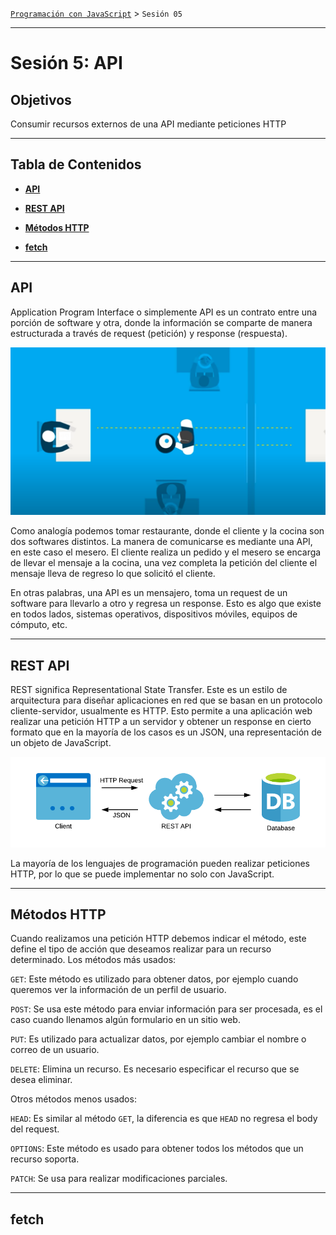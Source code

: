 [`Programación con JavaScript`](../Readme.md) > `Sesión 05`

---

# Sesión 5: API

## Objetivos

Consumir recursos externos de una API mediante peticiones HTTP

---

## Tabla de Contenidos

- **[API](#api)**

- **[REST API](#rest-api)**

- **[Métodos HTTP](#métodos-http)**

- **[fetch](#fetch)**

---

## API

Application Program Interface o simplemente API es un contrato entre una porción de software y otra, donde la información
se comparte de manera estructurada a través de request (petición) y response (respuesta).

![API](./assets/api.png)

Como analogía podemos tomar restaurante, donde el cliente y la cocina son dos softwares distintos. La manera de
comunicarse es mediante una API, en este caso el mesero. El cliente realiza un pedido y el mesero se encarga de llevar
el mensaje a la cocina, una vez completa la petición del cliente el mensaje lleva de regreso lo que solicitó el cliente.

En otras palabras, una API es un mensajero, toma un request de un software para llevarlo a otro y regresa un response.
Esto es algo que existe en todos lados, sistemas operativos, dispositivos móviles, equipos de cómputo, etc.

---

## REST API

REST significa Representational State Transfer. Este es un estilo de arquitectura para diseñar aplicaciones en red que 
se basan en un protocolo cliente-servidor, usualmente es HTTP. Esto permite a una aplicación web realizar una petición
HTTP a un servidor y obtener un response en cierto formato que en la mayoría de los casos es un JSON, una representación
de un objeto de JavaScript.

![REST API](./assets/rest-api.png)

La mayoría de los lenguajes de programación pueden realizar peticiones HTTP, por lo que se puede implementar no solo con
JavaScript.

---

## Métodos HTTP

Cuando realizamos una petición HTTP debemos indicar el método, este define el tipo de acción que deseamos realizar para
un recurso determinado. Los métodos más usados:

`GET`: Este método es utilizado para obtener datos, por ejemplo cuando queremos ver la información de un perfil de 
usuario.

`POST`: Se usa este método para enviar información para ser procesada, es el caso cuando llenamos algún formulario en un
sitio web.

`PUT`: Es utilizado para actualizar datos, por ejemplo cambiar el nombre o correo de un usuario.

`DELETE`: Elimina un recurso. Es necesario especificar el recurso que se desea eliminar.

Otros métodos menos usados:

`HEAD`: Es similar al método `GET`, la diferencia es que `HEAD` no regresa el body del request.

`OPTIONS`: Este método es usado para obtener todos los métodos que un recurso soporta. 

`PATCH`: Se usa para realizar modificaciones parciales.

---

## fetch

